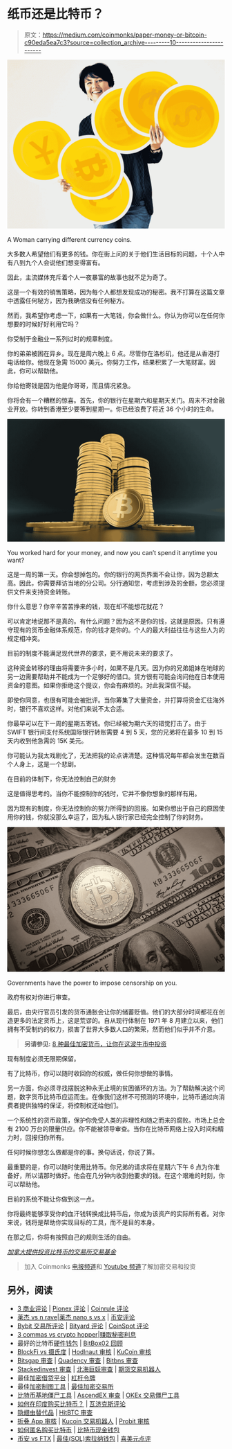 # 纸币还是比特币？

> 原文：<https://medium.com/coinmonks/paper-money-or-bitcoin-c90eda5ea7c3?source=collection_archive---------10----------------------->

![](img/d7dc4dd6f6e6da0f947c9f3c87712fd2.png)

A Woman carrying different currency coins.

大多数人希望他们有更多的钱。你在街上问的关于他们生活目标的问题，十个人中有八到九个人会说他们想变得富有。

因此，主流媒体充斥着个人一夜暴富的故事也就不足为奇了。

这是一个有效的销售策略，因为每个人都想发现成功的秘密。我不打算在这篇文章中透露任何秘方，因为我确信没有任何秘方。

然而，我希望你考虑一下，如果有一大笔钱，你会做什么。你认为你可以在任何你想要的时候好好利用它吗？

你受制于金融业一系列过时的规章制度。

你的弟弟被困在异乡。现在是周六晚上 6 点。尽管你在洛杉矶，他还是从香港打电话给你。他现在急需 15000 美元。你努力工作，结果积累了一大笔财富。因此，你可以帮助他。

你给他寄钱是因为他是你哥哥，而且情况紧急。

你将会有一个糟糕的惊喜。首先，你的银行在星期六和星期天关门。周末不对金融业开放。你转到香港至少要等到星期一。你已经浪费了将近 36 个小时的生命。

![](img/c929807e4b09d1dab0f9bec368408776.png)

You worked hard for your money, and now you can’t spend it anytime you want?

这是一周的第一天。你会想掉包的。你的银行的网页界面不会让你，因为总额太高。因此，你需要拜访当地的分公司。分行通知您，考虑到涉及的金额，您必须提供文件来支持资金转账。

你什么意思？你辛辛苦苦挣来的钱，现在却不能想花就花？

可以肯定地说那不是真的。有什么问题？因为这不是你的钱，这就是原因。只有遵守现有的货币金融体系规范，你的钱才是你的。个人的最大利益往往与这些人为的规定相冲突。

目前的制度不能满足现代世界的要求，更不用说未来的要求了。

这种资金转移的理由将需要许多小时，如果不是几天。因为你的兄弟姐妹在地球的另一边需要帮助并不能成为一个足够好的借口。贷方很有可能会询问他在日本使用资金的意图。如果你拒绝这个提议，你会有麻烦的。对此我深信不疑。

即使你同意，也很有可能会被批评。当你筹集了大量资金，并打算将资金汇往海外时，银行不喜欢这样。对他们来说不太合适。

你最早可以在下一周的星期五寄钱。你已经被为期六天的错觉打击了。由于 SWIFT 银行间支付系统国际银行转账需要 4 到 5 天，您的兄弟将在最多 10 到 15 天内收到他急需的 15K 美元。

你可能认为我太戏剧化了，无法把我的论点讲清楚。这种情况每年都会发生在数百个人身上，这是一个悲剧。

在目前的体制下，你无法控制自己的财务

这是值得思考的。当你不能控制你的钱时，它并不像你想象的那样有用。

因为现有的制度，你无法控制你的努力所得到的回报。如果你想出于自己的原因使用你的钱，你就没那么幸运了，因为私人银行家已经完全控制了你的财务。

![](img/2958a7b757f128a84f20f276b597dfc9.png)

Governments have the power to impose censorship on you.

政府有权对你进行审查。

最后，由央行官员引发的货币通胀会让你的储蓄贬值。他们的大部分时间都花在创造更多的法定货币上，这是荒谬的。自从现行体制在 1971 年 8 月建立以来，他们拥有不受制约的权力，损害了世界大多数人口的繁荣，然而他们似乎并不介意。

> **另请参见:** [8 种最佳加密货币，让你在这波牛市中投资](https://asedeyhotnaija.com/8-best-cryptocurrencies-to-put-your-money-in-this-bull-run/)

现有制度必须无限期保留。

有了比特币，你可以随时收回你的权威，做任何你想做的事情。

另一方面，你必须寻找摆脱这种永无止境的贫困循环的方法。为了帮助解决这个问题，数字货币比特币应运而生。在像我们这样不可预测的环境中，比特币通过向消费者提供独特的保证，将控制权还给他们。

一个系统性的货币政策，保护你免受人类的非理性和随之而来的腐败。市场上总会有 2100 万台的限量供应。你不能被领导审查。当你在比特币网络上投入时间和精力时，回报归你所有。

任何时候你想怎么做都是你的事。换句话说，你说了算。

最重要的是，你可以随时使用比特币。你兄弟的请求将在星期六下午 6 点为你准备好，所以请那时做好。他会在几分钟内收到他要求的钱。在这个艰难的时刻，你可以帮助他。

目前的系统不能让你做到这一点。

你将最终能够享受你的血汗钱转换成比特币后，你成为该资产的实际所有者。对你来说，钱将是帮助你实现目标的工具，而不是目的本身。

在那之后，你将有按照自己的规则生活的自由。

[*加拿大提供投资比特币的交易所交易基金*](https://sammaiyaki.medium.com/canada-offers-exchange-traded-funds-etfs-that-invest-in-bitcoin-40f55c00399)

> 加入 Coinmonks [电报频道](https://t.me/coincodecap)和 [Youtube 频道](https://www.youtube.com/c/coinmonks/videos)了解加密交易和投资

## 另外，阅读

*   [3 商业评论](/coinmonks/3commas-review-an-excellent-crypto-trading-bot-2020-1313a58bec92) | [Pionex 评论](https://blog.coincodecap.com/pionex-review-exchange-with-crypto-trading-bot) | [Coinrule 评论](/coinmonks/coinrule-review-2021-a-beginner-friendly-crypto-trading-bot-daf0504848ba)
*   [莱杰 vs n rave](/coinmonks/ledger-vs-ngrave-zero-7e40f0c1d694)|[莱杰 nano s vs x](/coinmonks/ledger-nano-s-vs-x-battery-hardware-price-storage-59a6663fe3b0) | [币安评论](/coinmonks/binance-review-ee10d3bf3b6e)
*   [Bybit 交易所评论](/coinmonks/bybit-exchange-review-dbd570019b71) | [Bityard 评论](https://blog.coincodecap.com/bityard-reivew) | [CoinSpot 评论](https://blog.coincodecap.com/coinspot-review)
*   [3 commas vs crypto hopper](/coinmonks/3commas-vs-pionex-vs-cryptohopper-best-crypto-bot-6a98d2baa203)|[赚取秘密利息](/coinmonks/earn-crypto-interest-b10b810fdda3)
*   最好的比特币[硬件钱包](/coinmonks/hardware-wallets-dfa1211730c6) | [BitBox02 回顾](/coinmonks/bitbox02-review-your-swiss-bitcoin-hardware-wallet-c36c88fff29)
*   [BlockFi vs 摄氏度](/coinmonks/blockfi-vs-celsius-vs-hodlnaut-8a1cc8c26630) | [Hodlnaut 审核](/coinmonks/hodlnaut-review-best-way-to-hodl-is-to-earn-interest-on-your-bitcoin-6658a8c19edf) | [KuCoin 审核](https://blog.coincodecap.com/kucoin-review)
*   [Bitsgap 审查](/coinmonks/bitsgap-review-a-crypto-trading-bot-that-makes-easy-money-a5d88a336df2) | [Quadency 审查](/coinmonks/quadency-review-a-crypto-trading-automation-platform-3068eaa374e1) | [Bitbns 审查](/coinmonks/bitbns-review-38256a07e161)
*   [Stackedinvest 审查](https://blog.coincodecap.com/stackedinvest-review) | [北海巨妖审查](/coinmonks/kraken-review-6165fc1056ac) | [期货交易机器人](/coinmonks/futures-trading-bots-5a282ccee3f5)
*   最佳[加密借贷平台](/coinmonks/top-5-crypto-lending-platforms-in-2020-that-you-need-to-know-a1b675cec3fa) | [杠杆令牌](/coinmonks/leveraged-token-3f5257808b22)
*   最佳[加密制图工具](/coinmonks/what-are-the-best-charting-platforms-for-cryptocurrency-trading-85aade584d80) | [最佳加密交易所](/coinmonks/crypto-exchange-dd2f9d6f3769)
*   [比特币基地僵尸工具](/coinmonks/coinbase-bots-ac6359e897f3) | [AscendEX 审查](/coinmonks/ascendex-review-53e829cf75fa) | [OKEx 交易僵尸工具](/coinmonks/okex-trading-bots-234920f61e60)
*   [如何在印度购买比特币？](/coinmonks/buy-bitcoin-in-india-feb50ddfef94) | [瓦济克斯评论](/coinmonks/wazirx-review-5c811b074f5b)
*   [隐翅虫替代品](/coinmonks/cryptohopper-alternatives-d67287b16d27) | [HitBTC 审查](/coinmonks/hitbtc-review-c5143c5d53c2)
*   [折叠 App 审核](https://blog.coincodecap.com/fold-app-review) | [Kucoin 交易机器人](/coinmonks/kucoin-trading-bot-automate-your-trades-8cf0ca2138e0) | [Probit 审核](https://blog.coincodecap.com/probit-review)
*   [如何匿名购买比特币](https://blog.coincodecap.com/buy-bitcoin-anonymously) | [比特币现金钱包](https://blog.coincodecap.com/bitcoin-cash-wallets)
*   [币安 vs FTX](https://blog.coincodecap.com/binance-vs-ftx) | [最佳(SOL)索拉纳钱包](https://blog.coincodecap.com/solana-wallets) | [喜美元点评](https://blog.coincodecap.com/hi-dollar-review)